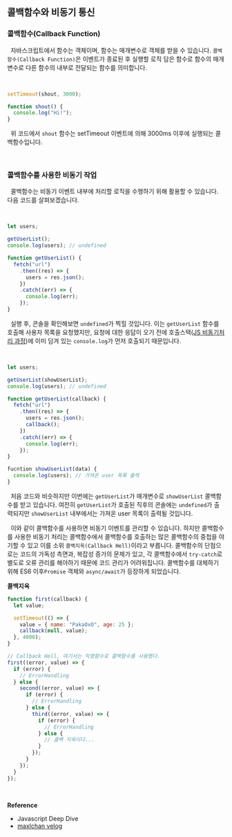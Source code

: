 ## 콜백함수와 비동기 통신

### 콜백함수(Callback Function)

&nbsp;&nbsp;자바스크립트에서 함수는 객체이며, 함수는 매개변수로 객체를 받을 수 있습니다. `콜백함수(Callback Function)`은 이벤트가 종료된 후 실행할 로직 담은 함수로 함수의 매개변수로 다른 함수의 내부로 전달되는 함수를 의미합니다.

<br>

```javascript
setTimeout(shout, 3000);

function shout() {
  console.log("Hi!");
}
```

&nbsp;&nbsp;위 코드에서 `shout` 함수는 setTimeout 이벤트에 의해 3000ms 이후에 실행되는 콜백함수입니다.

<br>

### 콜백함수를 사용한 비동기 작업

&nbsp;&nbsp;콜백함수는 비동기 이벤트 내부에 처리할 로직을 수행하기 위해 활용할 수 있습니다. 다음 코드를 살펴보겠습니다.

<br>

```javascript
let users;

getUserList();
console.log(users); // undefined

function getUserList() {
  fetch("url")
    .then((res) => {
      users = res.json();
    })
    .catch((err) => {
      console.log(err);
    });
}
```

&nbsp;&nbsp;실행 후, 콘솔을 확인해보면 `undefined`가 찍힐 것입니다. 이는 `getUserList` 함수를 호출해 사용자 목록을 요청했지만, 요청에 대한 응답이 오기 전에 호출스택([JS 비동기처리 과정](./JS비동기처리과정.md))에 이미 담겨 있는 `console.log`가 먼저 호출되기 때문입니다.

<br>

```javascript
let users;

getUserList(showUserList);
console.log(users); // undefined

function getUserList(callback) {
  fetch("url")
    .then((res) => {
      users = res.json();
      callback();
    })
    .catch((err) => {
      console.log(err);
    });
}

fucntion showUserList(data) {
  console.log(users); // 가져온 user 목록 출력
}
```

&nbsp;&nbsp;처음 코드와 비슷하지만 이번에는 `getUserList`가 매개변수로 `showUserList` 콜백함수를 받고 있습니다. 여전히 `getUserList`가 호출된 직후의 콘솔에는 `undefined`가 출력되지만 `showUserList` 내부에서는 가져온 user 목록이 출력될 것입니다.

&nbsp;&nbsp;이와 같이 콜백함수를 사용하면 비동기 이벤트를 관리할 수 있습니다. 하지만 콜백함수를 사용한 비동기 처리는 콜백함수에서 콜백함수를 호출하는 많은 콜백함수의 중첩을 야기할 수 있고 이를 소위 `콜백지옥(Callback Hell)`이라고 부릅니다. 콜백함수의 단점으로는 코드의 가독성 측면과, 복잡성 증가의 문제가 있고, 각 콜백함수에서 `try-catch`로 별도로 오류 관리를 해야하기 때문에 코드 관리가 어려워집니다. 콜백함수를 대체하기 위해 ES6 이후`Promise` 객체와 `async/await`가 등장하게 되었습니다.

**콜백지옥**

```javascript
function first(callback) {
  let value;

  setTimeout(() => {
    value = { name: "PakaOxO", age: 25 };
    callback(null, value);
  }, 4000);
}

// Callback Hell, 여기서는 익명함수로 콜백함수를 사용했다.
first((error, value) => {
  if (error) {
    // ErrorHandling
  } else {
    second((error, value) => {
      if (error) {
        // ErrorHandling
      } else {
        third((error, value) => {
          if (error) {
            // ErrorHandling
          } else {
            // 콜백 지옥이다...
          }
        });
      }
    });
  }
});
```

<br>

**Reference**

- Javascript Deep Dive
- [maxlchan velog](https://velog.io/@coin46/%EB%B9%84%EB%8F%99%EA%B8%B0%EB%A5%BC-%EC%B2%98%EB%A6%AC%ED%95%98%EB%8A%94-%EC%BD%9C%EB%B0%B1-Promise-asyncawait)

